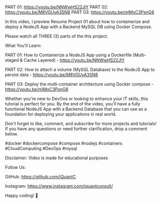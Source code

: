 PART 01: https://youtu.be/NNWwHS22JlY
PART 02: https://youtu.be/M8VGUyA3SN8
PART 03: https://youtu.be/mlMxC3PsnG8

In this video, I preview Resume Project 01 about how to containerize and deploy a NodeJS App with a Backend MySQL DB using Docker Compose. 

Please watch all THREE (3) parts of the this project. 

What You'll Learn:

PART 01: How to Containerize a NodeJS App using a Dockerfile (Multi-staged & Cache Layered) - https://youtu.be/NNWwHS22JlY

PART 02: How to attach a volume (MySQL Database) to the NodeJS App to  persist data - https://youtu.be/M8VGUyA3SN8

PART 03: Deploy the multi-container architecture using Docker compose - https://youtu.be/mlMxC3PsnG8


Whether you're new to DevOos or looking to enhance your IT skills, this tutorial is perfect for you. By the end of the video, you'll have a fully functional NodeJS App with a Backend Database that you can use as a foundation for deploying your applications in real world.

Don't forget to like, comment, and subscribe for more projects and tutorials! If you have any questions or need further clarification, drop a comment below.

#docker #dockercompose #compose #nodejs #containers #CloudComputing #DevOps #mysql  

Disclaimer: Video is made for educational purposes

Follow Us:

GitHub: https://github.com/iQuantC

Instagram: https://www.instagram.com/iquantconsult/

Happy coding! 🎉
